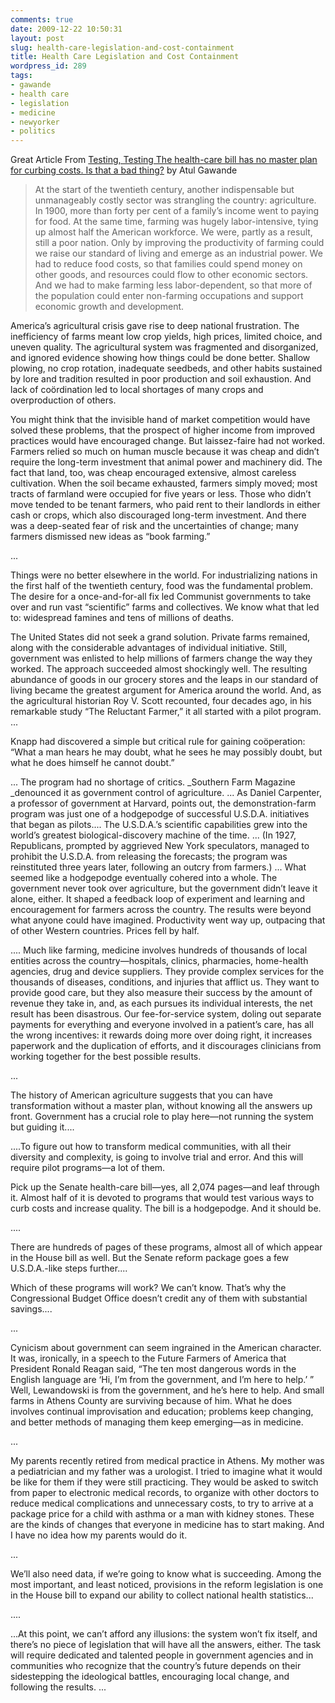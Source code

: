 ```yaml
---
comments: true
date: 2009-12-22 10:50:31
layout: post
slug: health-care-legislation-and-cost-containment
title: Health Care Legislation and Cost Containment
wordpress_id: 289
tags:
- gawande
- health care
- legislation
- medicine
- newyorker
- politics
---
```


Great Article From [Testing, Testing
The health-care bill has no master plan for curbing costs. Is that a bad thing?](http://www.newyorker.com/reporting/2009/12/14/091214fa_fact_gawande?currentPage=all)
by Atul Gawande


> At the start of the twentieth century, another indispensable but unmanageably costly sector was strangling the country: agriculture. In 1900, more than forty per cent of a family’s income went to paying for food. At the same time, farming was hugely labor-intensive, tying up almost half the American workforce. We were, partly as a result, still a poor nation. Only by improving the productivity of farming could we raise our standard of living and emerge as an industrial power. We had to reduce food costs, so that families could spend money on other goods, and resources could flow to other economic sectors. And we had to make farming less labor-dependent, so that more of the population could enter non-farming occupations and support economic growth and development.

America’s agricultural crisis gave rise to deep national frustration. The inefficiency of farms meant low crop yields, high prices, limited choice, and uneven quality. The agricultural system was fragmented and disorganized, and ignored evidence showing how things could be done better. Shallow plowing, no crop rotation, inadequate seedbeds, and other habits sustained by lore and tradition resulted in poor production and soil exhaustion. And lack of coördination led to local shortages of many crops and overproduction of others.

You might think that the invisible hand of market competition would have solved these problems, that the prospect of higher income from improved practices would have encouraged change. But laissez-faire had not worked. Farmers relied so much on human muscle because it was cheap and didn’t require the long-term investment that animal power and machinery did. The fact that land, too, was cheap encouraged extensive, almost careless cultivation. When the soil became exhausted, farmers simply moved; most tracts of farmland were occupied for five years or less. Those who didn’t move tended to be tenant farmers, who paid rent to their landlords in either cash or crops, which also discouraged long-term investment. And there was a deep-seated fear of risk and the uncertainties of change; many farmers dismissed new ideas as “book farming.”

...

Things were no better elsewhere in the world. For industrializing nations in the first half of the twentieth century, food was the fundamental problem. The desire for a once-and-for-all fix led Communist governments to take over and run vast “scientific” farms and collectives. We know what that led to: widespread famines and tens of millions of deaths.

The United States did not seek a grand solution. Private farms remained, along with the considerable advantages of individual initiative. Still, government was enlisted to help millions of farmers change the way they worked. The approach succeeded almost shockingly well. The resulting abundance of goods in our grocery stores and the leaps in our standard of living became the greatest argument for America around the world. And, as the agricultural historian Roy V. Scott recounted, four decades ago, in his remarkable study “The Reluctant Farmer,” it all started with a pilot program.
...

Knapp had discovered a simple but critical rule for gaining coöperation: “What a man hears he may doubt, what he sees he may possibly doubt, but what he does himself he cannot doubt.”

...
The program had no shortage of critics. _Southern Farm Magazine _denounced it as government control of agriculture.
...
As Daniel Carpenter, a professor of government at Harvard, points out, the demonstration-farm program was just one of a hodgepodge of successful U.S.D.A. initiatives that began as pilots.... The U.S.D.A.’s scientific capabilities grew into the world’s greatest biological-discovery machine of the time.
...
(In 1927, Republicans, prompted by aggrieved New York speculators, managed to prohibit the U.S.D.A. from releasing the forecasts; the program was reinstituted three years later, following an outcry from farmers.)
...
What seemed like a hodgepodge eventually cohered into a whole. The government never took over agriculture, but the government didn’t leave it alone, either. It shaped a feedback loop of experiment and learning and encouragement for farmers across the country. The results were beyond what anyone could have imagined. Productivity went way up, outpacing that of other Western countries. Prices fell by half.

....
Much like farming, medicine involves hundreds of thousands of local entities across the country—hospitals, clinics, pharmacies, home-health agencies, drug and device suppliers. They provide complex services for the thousands of diseases, conditions, and injuries that afflict us. They want to provide good care, but they also measure their success by the amount of revenue they take in, and, as each pursues its individual interests, the net result has been disastrous. Our fee-for-service system, doling out separate payments for everything and everyone involved in a patient’s care, has all the wrong incentives: it rewards doing more over doing right, it increases paperwork and the duplication of efforts, and it discourages clinicians from working together for the best possible results.

...

The history of American agriculture suggests that you can have transformation without a master plan, without knowing all the answers up front. Government has a crucial role to play here—not running the system but guiding it....

....To figure out how to transform medical communities, with all their diversity and complexity, is going to involve trial and error. And this will require pilot programs—a lot of them.

Pick up the Senate health-care bill—yes, all 2,074 pages—and leaf through it. Almost half of it is devoted to programs that would test various ways to curb costs and increase quality. The bill is a hodgepodge. And it should be.

....

There are hundreds of pages of these programs, almost all of which appear in the House bill as well. But the Senate reform package goes a few U.S.D.A.-like steps further....

Which of these programs will work? We can’t know. That’s why the Congressional Budget Office doesn’t credit any of them with substantial savings....

...

Cynicism about government can seem ingrained in the American character. It was, ironically, in a speech to the Future Farmers of America that President Ronald Reagan said, “The ten most dangerous words in the English language are ‘Hi, I’m from the government, and I’m here to help.’ ” Well, Lewandowski is from the government, and he’s here to help. And small farms in Athens County are surviving because of him. What he does involves continual improvisation and education; problems keep changing, and better methods of managing them keep emerging—as in medicine.

...

My parents recently retired from medical practice in Athens. My mother was a pediatrician and my father was a urologist. I tried to imagine what it would be like for them if they were still practicing. They would be asked to switch from paper to electronic medical records, to organize with other doctors to reduce medical complications and unnecessary costs, to try to arrive at a package price for a child with asthma or a man with kidney stones. These are the kinds of changes that everyone in medicine has to start making. And I have no idea how my parents would do it.

...

We’ll also need data, if we’re going to know what is succeeding. Among the most important, and least noticed, provisions in the reform legislation is one in the House bill to expand our ability to collect national health statistics...

....

...At this point, we can’t afford any illusions: the system won’t fix itself, and there’s no piece of legislation that will have all the answers, either. The task will require dedicated and talented people in government agencies and in communities who recognize that the country’s future depends on their sidestepping the ideological battles, encouraging local change, and following the results.
...
